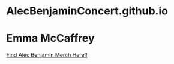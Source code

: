 # AlecBenjaminConcert.github.io
<h1>Emma McCaffrey</h1>
<a href="https://www.alecbenjamin.com/">Find Alec Benjamin Merch Here!!</a>
